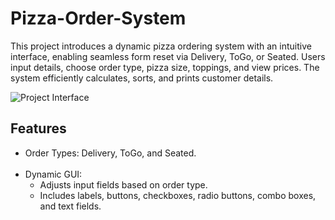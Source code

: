 # Pizza-Order-System
This project introduces a dynamic pizza ordering system with an intuitive interface, enabling seamless form reset via Delivery, ToGo, or Seated. 
Users input details, choose order type, pizza size, toppings, and view prices. The system efficiently calculates, sorts, and prints customer details.

![Project Interface](https://github.com/user-attachments/assets/547062d7-ebc6-472b-8343-ca8ee8d50b2d)
<br>
## Features
- Order Types: Delivery, ToGo, and Seated.
  <br>
  <br>
- Dynamic GUI:
  - Adjusts input fields based on order type.
  - Includes labels, buttons, checkboxes, radio buttons, combo boxes, and text fields.
  <br>
  <br>
  



